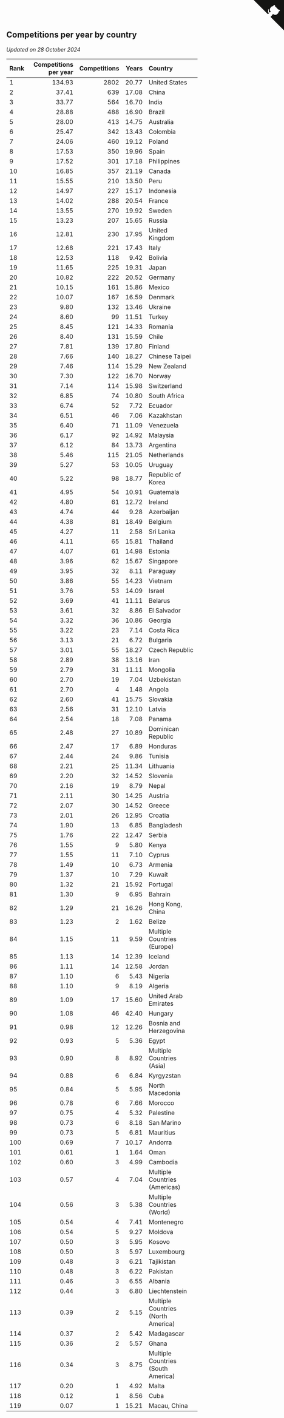 ## Competitions per year by country

*Updated on 28 October 2024*

| Rank | Competitions per year | Competitions | Years | Country |
| :--- | ---: | ---: | ---: | :--- |
| 1 | 134.93 | 2802 | 20.77 | United States |
| 2 | 37.41 | 639 | 17.08 | China |
| 3 | 33.77 | 564 | 16.70 | India |
| 4 | 28.88 | 488 | 16.90 | Brazil |
| 5 | 28.00 | 413 | 14.75 | Australia |
| 6 | 25.47 | 342 | 13.43 | Colombia |
| 7 | 24.06 | 460 | 19.12 | Poland |
| 8 | 17.53 | 350 | 19.96 | Spain |
| 9 | 17.52 | 301 | 17.18 | Philippines |
| 10 | 16.85 | 357 | 21.19 | Canada |
| 11 | 15.55 | 210 | 13.50 | Peru |
| 12 | 14.97 | 227 | 15.17 | Indonesia |
| 13 | 14.02 | 288 | 20.54 | France |
| 14 | 13.55 | 270 | 19.92 | Sweden |
| 15 | 13.23 | 207 | 15.65 | Russia |
| 16 | 12.81 | 230 | 17.95 | United Kingdom |
| 17 | 12.68 | 221 | 17.43 | Italy |
| 18 | 12.53 | 118 | 9.42 | Bolivia |
| 19 | 11.65 | 225 | 19.31 | Japan |
| 20 | 10.82 | 222 | 20.52 | Germany |
| 21 | 10.15 | 161 | 15.86 | Mexico |
| 22 | 10.07 | 167 | 16.59 | Denmark |
| 23 | 9.80 | 132 | 13.46 | Ukraine |
| 24 | 8.60 | 99 | 11.51 | Turkey |
| 25 | 8.45 | 121 | 14.33 | Romania |
| 26 | 8.40 | 131 | 15.59 | Chile |
| 27 | 7.81 | 139 | 17.80 | Finland |
| 28 | 7.66 | 140 | 18.27 | Chinese Taipei |
| 29 | 7.46 | 114 | 15.29 | New Zealand |
| 30 | 7.30 | 122 | 16.70 | Norway |
| 31 | 7.14 | 114 | 15.98 | Switzerland |
| 32 | 6.85 | 74 | 10.80 | South Africa |
| 33 | 6.74 | 52 | 7.72 | Ecuador |
| 34 | 6.51 | 46 | 7.06 | Kazakhstan |
| 35 | 6.40 | 71 | 11.09 | Venezuela |
| 36 | 6.17 | 92 | 14.92 | Malaysia |
| 37 | 6.12 | 84 | 13.73 | Argentina |
| 38 | 5.46 | 115 | 21.05 | Netherlands |
| 39 | 5.27 | 53 | 10.05 | Uruguay |
| 40 | 5.22 | 98 | 18.77 | Republic of Korea |
| 41 | 4.95 | 54 | 10.91 | Guatemala |
| 42 | 4.80 | 61 | 12.72 | Ireland |
| 43 | 4.74 | 44 | 9.28 | Azerbaijan |
| 44 | 4.38 | 81 | 18.49 | Belgium |
| 45 | 4.27 | 11 | 2.58 | Sri Lanka |
| 46 | 4.11 | 65 | 15.81 | Thailand |
| 47 | 4.07 | 61 | 14.98 | Estonia |
| 48 | 3.96 | 62 | 15.67 | Singapore |
| 49 | 3.95 | 32 | 8.11 | Paraguay |
| 50 | 3.86 | 55 | 14.23 | Vietnam |
| 51 | 3.76 | 53 | 14.09 | Israel |
| 52 | 3.69 | 41 | 11.11 | Belarus |
| 53 | 3.61 | 32 | 8.86 | El Salvador |
| 54 | 3.32 | 36 | 10.86 | Georgia |
| 55 | 3.22 | 23 | 7.14 | Costa Rica |
| 56 | 3.13 | 21 | 6.72 | Bulgaria |
| 57 | 3.01 | 55 | 18.27 | Czech Republic |
| 58 | 2.89 | 38 | 13.16 | Iran |
| 59 | 2.79 | 31 | 11.11 | Mongolia |
| 60 | 2.70 | 19 | 7.04 | Uzbekistan |
| 61 | 2.70 | 4 | 1.48 | Angola |
| 62 | 2.60 | 41 | 15.75 | Slovakia |
| 63 | 2.56 | 31 | 12.10 | Latvia |
| 64 | 2.54 | 18 | 7.08 | Panama |
| 65 | 2.48 | 27 | 10.89 | Dominican Republic |
| 66 | 2.47 | 17 | 6.89 | Honduras |
| 67 | 2.44 | 24 | 9.86 | Tunisia |
| 68 | 2.21 | 25 | 11.34 | Lithuania |
| 69 | 2.20 | 32 | 14.52 | Slovenia |
| 70 | 2.16 | 19 | 8.79 | Nepal |
| 71 | 2.11 | 30 | 14.25 | Austria |
| 72 | 2.07 | 30 | 14.52 | Greece |
| 73 | 2.01 | 26 | 12.95 | Croatia |
| 74 | 1.90 | 13 | 6.85 | Bangladesh |
| 75 | 1.76 | 22 | 12.47 | Serbia |
| 76 | 1.55 | 9 | 5.80 | Kenya |
| 77 | 1.55 | 11 | 7.10 | Cyprus |
| 78 | 1.49 | 10 | 6.73 | Armenia |
| 79 | 1.37 | 10 | 7.29 | Kuwait |
| 80 | 1.32 | 21 | 15.92 | Portugal |
| 81 | 1.30 | 9 | 6.95 | Bahrain |
| 82 | 1.29 | 21 | 16.26 | Hong Kong, China |
| 83 | 1.23 | 2 | 1.62 | Belize |
| 84 | 1.15 | 11 | 9.59 | Multiple Countries (Europe) |
| 85 | 1.13 | 14 | 12.39 | Iceland |
| 86 | 1.11 | 14 | 12.58 | Jordan |
| 87 | 1.10 | 6 | 5.43 | Nigeria |
| 88 | 1.10 | 9 | 8.19 | Algeria |
| 89 | 1.09 | 17 | 15.60 | United Arab Emirates |
| 90 | 1.08 | 46 | 42.40 | Hungary |
| 91 | 0.98 | 12 | 12.26 | Bosnia and Herzegovina |
| 92 | 0.93 | 5 | 5.36 | Egypt |
| 93 | 0.90 | 8 | 8.92 | Multiple Countries (Asia) |
| 94 | 0.88 | 6 | 6.84 | Kyrgyzstan |
| 95 | 0.84 | 5 | 5.95 | North Macedonia |
| 96 | 0.78 | 6 | 7.66 | Morocco |
| 97 | 0.75 | 4 | 5.32 | Palestine |
| 98 | 0.73 | 6 | 8.18 | San Marino |
| 99 | 0.73 | 5 | 6.81 | Mauritius |
| 100 | 0.69 | 7 | 10.17 | Andorra |
| 101 | 0.61 | 1 | 1.64 | Oman |
| 102 | 0.60 | 3 | 4.99 | Cambodia |
| 103 | 0.57 | 4 | 7.04 | Multiple Countries (Americas) |
| 104 | 0.56 | 3 | 5.38 | Multiple Countries (World) |
| 105 | 0.54 | 4 | 7.41 | Montenegro |
| 106 | 0.54 | 5 | 9.27 | Moldova |
| 107 | 0.50 | 3 | 5.95 | Kosovo |
| 108 | 0.50 | 3 | 5.97 | Luxembourg |
| 109 | 0.48 | 3 | 6.21 | Tajikistan |
| 110 | 0.48 | 3 | 6.22 | Pakistan |
| 111 | 0.46 | 3 | 6.55 | Albania |
| 112 | 0.44 | 3 | 6.80 | Liechtenstein |
| 113 | 0.39 | 2 | 5.15 | Multiple Countries (North America) |
| 114 | 0.37 | 2 | 5.42 | Madagascar |
| 115 | 0.36 | 2 | 5.57 | Ghana |
| 116 | 0.34 | 3 | 8.75 | Multiple Countries (South America) |
| 117 | 0.20 | 1 | 4.92 | Malta |
| 118 | 0.12 | 1 | 8.56 | Cuba |
| 119 | 0.07 | 1 | 15.21 | Macau, China |


<a href="https://github.com/JustinTimeCuber/wca_statistics" class="github-corner" aria-label="View source on Github"><svg width="80" height="80" viewBox="0 0 250 250" style="fill:#151513; color:#fff; position: absolute; top: 0; border: 0; right: 0;" aria-hidden="true"><path d="M0,0 L115,115 L130,115 L142,142 L250,250 L250,0 Z"></path><path d="M128.3,109.0 C113.8,99.7 119.0,89.6 119.0,89.6 C122.0,82.7 120.5,78.6 120.5,78.6 C119.2,72.0 123.4,76.3 123.4,76.3 C127.3,80.9 125.5,87.3 125.5,87.3 C122.9,97.6 130.6,101.9 134.4,103.2" fill="currentColor" style="transform-origin: 130px 106px;" class="octo-arm"></path><path d="M115.0,115.0 C114.9,115.1 118.7,116.5 119.8,115.4 L133.7,101.6 C136.9,99.2 139.9,98.4 142.2,98.6 C133.8,88.0 127.5,74.4 143.8,58.0 C148.5,53.4 154.0,51.2 159.7,51.0 C160.3,49.4 163.2,43.6 171.4,40.1 C171.4,40.1 176.1,42.5 178.8,56.2 C183.1,58.6 187.2,61.8 190.9,65.4 C194.5,69.0 197.7,73.2 200.1,77.6 C213.8,80.2 216.3,84.9 216.3,84.9 C212.7,93.1 206.9,96.0 205.4,96.6 C205.1,102.4 203.0,107.8 198.3,112.5 C181.9,128.9 168.3,122.5 157.7,114.1 C157.9,116.9 156.7,120.9 152.7,124.9 L141.0,136.5 C139.8,137.7 141.6,141.9 141.8,141.8 Z" fill="currentColor" class="octo-body"></path></svg></a><style>.github-corner:hover .octo-arm{animation:octocat-wave 560ms ease-in-out}@keyframes octocat-wave{0%,100%{transform:rotate(0)}20%,60%{transform:rotate(-25deg)}40%,80%{transform:rotate(10deg)}}@media (max-width:500px){.github-corner:hover .octo-arm{animation:none}.github-corner .octo-arm{animation:octocat-wave 560ms ease-in-out}}</style>
